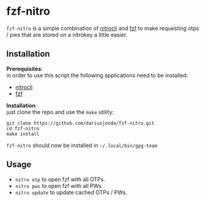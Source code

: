 # fzf-nitro
`fzf-nitro` is a simple combination of [nitrocli](https://github.com/d-e-s-o/nitrocli) and [fzf](https://github.com/junegunn/fzf) to make requesting otps / pws that are stored on a nitrokey a little easier.  

## Installation
**Prerequisites**:  
in order to use this script the following applications need to be installed:
- [nitrocli](https://github.com/d-e-s-o/nitrocli)
- [fzf](https://github.com/junegunn/fzf)
 
**Installation**:  
just clone the repo and use the `make` utility: 
```
git clone https://github.com/dariusjonda/fzf-nitro.git
cd fzf-nitro
make install
```
`fzf-nitro` should now be installed in `~/.local/bin/gpg-team`

## Usage
- `nitro otp` to open fzf with all OTPs.
- `nitro pws` to open fzf with all PWs.
- `nitro update` to update cached OTPs / PWs.


